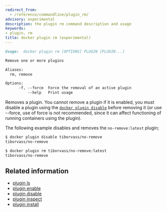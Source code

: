 ```yaml
---
redirect_from:
  - /reference/commandline/plugin_rm/
advisory: experimental
description: the plugin rm command description and usage
keywords:
- plugin, rm
title: docker plugin rm (experimental)
---
```


```markdown
Usage:  docker plugin rm [OPTIONS] PLUGIN [PLUGIN...]

Remove one or more plugins

Aliases:
  rm, remove

Options:
      -f, --force  Force the removal of an active plugin
          --help   Print usage
```

Removes a plugin. You cannot remove a plugin if it is enabled, you must disable
a plugin using the [`docker plugin disable`](plugin_disable.md) before removing
it (or use --force, use of force is not recommended, since it can affect
functioning of running containers using the plugin).

The following example disables and removes the `no-remove:latest` plugin;

```bash
$ docker plugin disable tiborvass/no-remove
tiborvass/no-remove

$ docker plugin rm tiborvass/no-remove:latest
tiborvass/no-remove
```

## Related information

* [plugin ls](plugin_ls.md)
* [plugin enable](plugin_enable.md)
* [plugin disable](plugin_disable.md)
* [plugin inspect](plugin_inspect.md)
* [plugin install](plugin_install.md)

